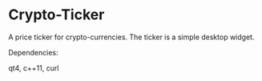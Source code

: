 # Crypto-Ticker
A price ticker for crypto-currencies.
The ticker is a simple desktop widget.

Dependencies:

qt4, c++11, curl
